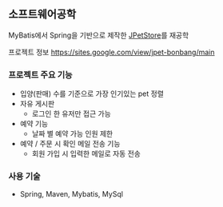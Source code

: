 ## 소프트웨어공학
MyBatis에서 Spring을 기반으로 제작한 [JPetStore](http://mybatis.org/jpetstore-6/ko/)를 재공학

프로젝트 정보
https://sites.google.com/view/jpet-bonbang/main


### 프로젝트 주요 기능
* 입양(판매) 수를 기준으로 가장 인기있는 pet 정렬
* 자유 게시판
  - 로그인 한 유저만 접근 가능
* 예약 기능
  - 날짜 별 예약 가능 인원 제한
* 예약 / 주문 시 확인 메일 전송 기능
  - 회원 가입 시 입력한 메일로 자동 전송
  
### 사용 기술
* Spring, Maven, Mybatis, MySql


